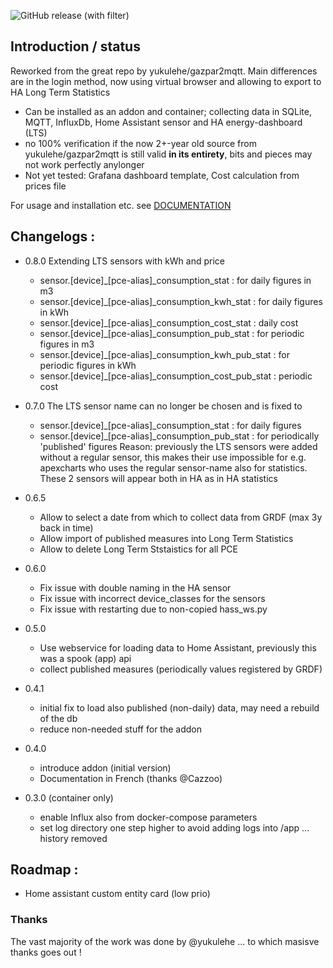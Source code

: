 ![GitHub release (with filter)](https://img.shields.io/github/v/release/vingerha/gazpar_2_mqtt)

## Introduction / status
Reworked from the great repo by yukulehe/gazpar2mqtt. Main differences are in the login method, now using virtual browser and allowing to export to HA Long Term Statistics
- Can be installed as an addon and container; collecting data in SQLite, MQTT, InfluxDb, Home Assistant sensor and HA energy-dashboard (LTS)
- no 100% verification if the now 2+-year old source from yukulehe/gazpar2mqtt is still valid **in its entirety**, bits and pieces may not work perfectly anylonger
- Not yet tested: Grafana dashboard template, Cost calculation from prices file

For usage and installation etc. see [DOCUMENTATION](https://github.com/vingerha/gazpar_2_mqtt/wiki)

## Changelogs :
- 0.8.0
  Extending LTS sensors with kWh and price
  - sensor.[device]_[pce-alias]_consumption_stat : for daily figures in m3
  - sensor.[device]_[pce-alias]_consumption_kwh_stat : for daily figures in kWh
  - sensor.[device]_[pce-alias]_consumption_cost_stat : daily cost
  - sensor.[device]_[pce-alias]_consumption_pub_stat : for periodic figures in m3
  - sensor.[device]_[pce-alias]_consumption_kwh_pub_stat : for periodic figures in kWh
  - sensor.[device]_[pce-alias]_consumption_cost_pub_stat : periodic cost
- 0.7.0 
  The LTS sensor name can no longer be chosen and is fixed to 
  - sensor.[device]_[pce-alias]_consumption_stat : for daily figures
  - sensor.[device]_[pce-alias]_consumption_pub_stat : for periodically 'published' figures 
  Reason: previously the LTS sensors were added without a regular sensor, this makes their use impossible for e.g. apexcharts who uses the regular sensor-name also for statistics.
  These 2 sensors will appear both in HA as in HA statistics

- 0.6.5
  - Allow to select a date from which to collect data from GRDF (max 3y back in time)
  - Allow import of published measures into Long Term Statistics
  - Allow to delete Long Term Ststaistics for all PCE
- 0.6.0
  - Fix issue with double naming in the HA sensor
  - Fix issue with incorrect device_classes for the sensors
  - Fix issue with restarting due to non-copied hass_ws.py
- 0.5.0
  - Use webservice for loading data to Home Assistant, previously this was a spook (app) api
  - collect published measures (periodically values registered by GRDF)
- 0.4.1
  - initial fix to load also published (non-daily) data, may need a rebuild of the db
  - reduce non-needed stuff for the addon
- 0.4.0
  - introduce addon (initial version)
  - Documentation in French (thanks @Cazzoo)  
- 0.3.0 (container only)
  - enable Influx also from docker-compose parameters
  - set log directory one step higher to avoid adding logs into /app
... history removed
  
## Roadmap :

- Home assistant custom entity card (low prio)

### Thanks
The vast majority of the work was done by @yukulehe ... to which masisve thanks goes out !
